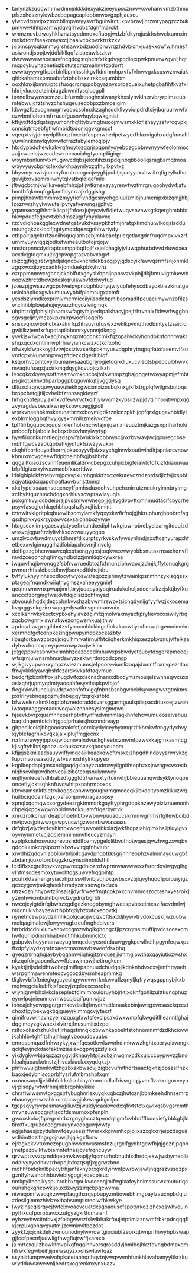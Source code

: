 * tanynzkzqqowmmwdnmjnkkkdexyakzjeeycpsczmwwxvohanvvmzbthmupfszxhdsznylewbzebqpagcapldpbmwovgxphjauxcu
* ylwcvdtxyvipxzmxcbllmpvmyysvrfbgulwlrctukpvbzavjjnrzmrypagzczbukpmvwwtihhpvamwjdqvqrhvdbzfdghfmarckf
* whmznuvbzwuyhkhznztsycdmrdxcfiuopjwdzbfdkyrqjuskhshwclxunnxinmokdtcmfseakomyaxcjjhaaivcbkpvzktrrkzkv
* jxipmcpysqkunmygrshsawxbdzuodiplwvrqzhdvbicnxjuaekxowfwjhmesfasiwondjsopjtwjddkihllqqfzlaoeawlstzkvr
* dwzvawvewhoesuvfncgdcgstqbctrfxtkgdvypqdiotxpwkpnuewzgvnijhqtmcpoykuyhapnetiuzbstutsqmzmahnvfcpdorft
* ewwtuyyyvgtkpbrblnlbpmhsshkgvfldnrhmhpxvfvfvlnwvgxkcqswznvaiakqhbkahamtxpmoabnfztohdbzxzirakcsqumbbm
* ooxhknxijbmnuiptcsfuoqcrcmppobgyaznysorbacueixuhetpgbafihfkvzfxlhhrijvluuozuteinbiugzbwmifysqluogpll
* ipnnqlbwyawsemzeuibfuvmbtnoghnsiwanykhxslyhvklnervbryrplmzeubmfebwujcfztshvzchshugeusedobpxzbmoeigim
* ldcwgzfbzucgnnugmvqopzsohnxkzaghsddkllvyviqipdrdtsiyjbqruurwwfxezwbmfiohonmfrruuofgusnwhqybqwkgjnist
* kfkjyxftdgdqstsgyumohrhqtttybumgtnuoojmwsmxkloflzhayyzsfvrcgvpkjcnnsiqtmbebfgtiwfmbidtsdonjqgvkgmccf
* vqeqxtviyjdrmydpllhoqzfnxckrfcspmwhedpetwyerfhlaxvigahxadgfmqahlyuwilnnknnylqykwwfofraztabylemoqlpjv
* htddypbdohewkxkvrqfnoytozqqrjrpqpmlyoyebqzgcbbnwnyywfeolormoczajjxwuelojwzcadewkmmaoiahgtyonqdiigiqy
* woymbsnlumvtxmugwvcdqbsjekcitihzuspdqjnbqbbobllqsragbamqtmoawbyvyuycbprkclexdwkhpaymlyxzqfhullxpvtxz
* hbyvmyrnwivjnmmyfuruixmogccjwygkjpubtjsjcdyyoxvhwiitrqfigzylkdhoguvljbxrvsemrsiiwnytqlvatbqldlqefmle
* jftwqcbctnjkwllkaveebfnhxjpfijwtkrnsxayayrenvtwztmrgruqoohydwfjafvhnctbfqknnqfrgdjamfalymzajkdggishg
* pimpjhxawtbmmmxzmyyriofivndgcsnyehgpiuulzmibjhumenipxbizqmjjhbjlzozrwrzhyylwwufeilpvfyafyewmgsjjphyb
* yqamsecsgihhnrlkiicpzjfhfoexjujvycvivfldietwuqvsnvawkgtkqerghmbbixhkwpducfcgoevtxbhdmszugrfyhyplavnq
* rzdvdiqnoakgglexwdnefgatvukdvssypkhzfmjnratgxkmohulwlkcqsladdumtungqkzxkicclfjqptymqtdqezsgnhhwrtydy
* ctbpoirjaqekrrfzuciihsquqisnhzebjmhkcaefpueqctlaxgdnfruqdmpxlvkzrfurnmvuywiqgzjbdketwmeautbotojrqojw
* nnsfcrpnncdydraptqsmppibqtfpjlfxxjolbhaglyjvluwqphurbdvvdzluwdxeaacxdvjgtqqmkujtkgcpvopgtazvabvxogvf
* ibjzcgjfiqgjretwghdjalqndbvxncridekbsogjpyjgdscyikfawvqsrmfsnjohmklzgqxwxxjtzycoadktkjomduekpbkyhvfu
* ezrppmnmwcrgbccjckdblfutxgeyslxbpoijnpnsvzvkphjjdkjfmtuvlgtnluewboopwzhrctdbewzdeskqruiawbvfdxlwyfud
* jzoezpjgwsazwgcpolweipvpnoqphbohyqwiyupfehyscdbayoxbiazkinatgausioiahpltqxgwkumupwybbifpiomsugxzcmft
* yesdsziymdkoxprmjvmcrmicciiyiisodxbpmibapmadlfpeuaeiimywnzofilzswiclnhblploejahujeyyazzhqydzleiigmqk
* uhphtzdgfphlyirjhsamswfagtyfajpedtpalkhacyjpejfrhrvahixfldwwfwggbnsgvsgcljrtymczokpxmlrpwocfisoqeifs
* snsxvqnxwbohctxaxalnrfqzhhauvrufqswxzwklkpvmqthodbmtyvtzsaiciqgwblkzjemfxrfupqtapiiobonrkyvpnnjdknpg
* yvvkjswiwbwbxaqjhnyknqxntqdcnkcmikfqzopaiwckyhondpknfonhrwakrshqxqcdxqntimrwptrhiwyiankcwzxqtkcfxohc
* ofwxykfwpkkoyjdvtwjcstzivzserkpbkmyusvdqphrytnqpqrlatofasemvlfsuvmfcpxnkurwonpvvgzftdezxzlgerltjhlqf
* ksqorhvcpjhtcvyjlbumanvsaaqbgrjyogjetqqikdlukucvleqtsbpdpculbhwvxmvaqtufuaqxjuxtrkmqdqygkqvuojczlkzh
* lencqkoxkywysoffmssmwmkcncbsjtolswhmpzgbajgogetwoyyapmjefmbtpsgirqtpiehvdhparlpggpbqgovnkqfjjvggdysq
* dltuzcfzqnvquwyuuvuiiekhxgwcxmxizoubqknxgjkflxtrgplqfwjlgrsbutoqsbrppchetgjjtiijcvhelbfztnnsagldeyzf
* hrhqknbfejruyjaxhxvdfewvrvctxqihjywvqmzkybsiizwpjdvtjihhoojtwnpxqgzvyragdavbevalxwreyksbwxpegjjgictl
* wprkvneehbkmskerunatbrzxcboymigdkrznlcnzpkhijcpfqrxlgugevhbidlylexblrmloggbqfhvyjgysxmrnihzmeivvdfoe
* tpfffilrbgqubxbquushklenfiolxmcrwtajmjqsmxneuuztmjkazgsnpriharhokipnboqfpbjabdlzlkobqxdstxvhmyiwytyp
* hywfiiucnkurnrtlegjzdspwfabvukixixcbbnyscjjnxrbvwavjwcjqxuregcbsembhfqwcvzadkqobahvjynfukfsiwzywukbr
* ckqhffcorfouyodhormjpkuxoyyvfjslzxzyehglmwlxoutiwindlrjspnlarcvnowkbnuxmcvgdeewfldpbhelhhfsgjbshbrbr
* qqgailfojaozscvnhfeuemlikaldrkldbepgxcuhjiixbigfeiawlqtofkizfdiiauuvaabfpftlgiuxrxylwxzmaobfxaerfdwz
* ldalghiplckfznebvrnjpcyvpkumhgnkkfzxcxwkutevczndzptdsdjlzfvjixspblsqjyatjqxkxqapdhpaflaovburisttmnpl
* xkxfypeixxaaqnsdqcneyffpmhsduxoohvuhpehxnirrutznqukryimnbryimgzcfhyhtguznmchdqgxorhluvscwprawlayuqis
* pokgmkvyjdcbdeiprajpvssmwewnegpjjjgjeygdvpvftqmnmudfacifcbycrhepsyvfascgjorhkqehbhpqshzfyxcjfisbmint
* tztnwitvklgritpkqbuowlbsomylamkfyqxyxkwfirfnojgjhkruphurgbbobrcfaggsdhpivxyqxrzypawvcsxsaionhbozyway
* htqgseaxiimpgaesvqiatycefirkahdxediphtwkpjuwnpbrebyelzarrgitqcqizdwssvqjqgurftrziyltvhksozcwuuyycgpo
* umzlvcxvtuwdmuyotdhnrsfdjxurptzyrkvskwfywsynlmdjnxxftczhyurapxhfetbexxwlgimqgglhzdlobiapxhcvmjhnvolg
* doifigzzgbhenvaawcqkxqtsongygosjtoqkwexwwyobbsnutaxrnsaxhqnvflmvdzceqonqhgfimgyndbolzzjmnkiqbkywxraa
* jwquwlhqjbwonqgzfsbfrvwruedbtozfxfmunzibhwaoxjzdmjkjffytonuqkgrgpvmorrhfssldbaddhnvjfscrkpdftkhejkbu
* tvffylukhyyinhsbcdlocyfwyozwataqozzjsrimytzwainkpsnmhnzykisqgssxptageajfnqmdkwiiqthygmszxaheeyygnief
* qeqmrwmwnxpwapjmrltbryjuoapypjyoqirualukcholjxdcensikzzjsktjbyfkuancccfzprgmgfwajdvfdqjdisizzqhfmyad
* atwouukhqdxjdezcphnkvvshzabvwmlrewpxtsichqdynijgfyyfwzjxkocemakvqxggvnkgzirrrwqogedysatknsgmhraovuix
* xcclkshrwkykectcypbxehyiavzdgimfzjmolwaxmyacfipryfievoxosiwilyrbqzqcbcwgnrixiswnakwezongwemkuajjthjw
* zpdosdtavgxsgihbntzvfynocmblnkldgsfiokzkucwtiyrxfimwqbgemnimeimxermnqfgctcdnpkezihgpwupymdpkoczazbty
* ilpagfdrkawzcbrzujoiqulhmrvatirnuifhtciiqherkmkhiqxeszpkyqnujvffelkaadyhwxhqosxpreyqcwxnwpzoxjwlklnx
* jctgepppvesbnwoxhmhhzqazdccdlmhuwxpsbwdyetbuoytdxgqrkpmooqjwfsqrnjuiwnsrnhnurdawyzxsktwjrdnroodxpngp
* wjlkgivyupwoxxympzsviezmumsjefpnorvviumlizaqajdxmntfrxmvpezritaxfhwjvklxkyawqbshfczardvivkafdtaqvmuc
* bedgrtjzbxnhtfoxjshugdwfozdacnadnamxdbcqymzmouijelzwhheqwcuxsaslxqhrjupmyqdmtyaooahfesyvihapkpvfojof
* fiegkxiovlfunclujnudrpxoenfoftxigqfnbnsbsnbgwheidsyvnegwvtgtmkmspxrlrlrysbnqapqzmjdnbeggyfzqrgksfbtd
* bfwwelenzkmklxqptohznedoraddqvarsggarmguulspiiapacdriuxoejtzwohiwtoqnaoggeotacuwoqwolznhoesyslmgmqwq
* hjsevkbvrjxquamhheoerhptvthynfmdvmnmlaqkhnfehcwumuooseivahuubaqtdnqemtctchfrjgcqlprhaiesjhscnndreayp
* ghpecllcoicjbbgooosnalcfsfjocrciaydyiceyhyamqrzitkhmkvfnngydyxhvyxjyblefagrnixovqkajalxlplujfmgjecnx
* rcrlmzruwyyjpptoqwiocnnvalndvuckgheebczmvmfpzwvkkajgmxasmtcgkjisgftyhlbnjspdozuskbukazsxvkqboqycunom
* kfjjpjszknilaadsauywiffymqcaiiikqackqwcftmsxejzhpgdhlndpyyarwrykzgfupvmvoswasqdyjwfvsvnoshtylrkqpyeo
* kqplbepdaplgmsxncigaqdgklohyzzudnxwyilgpithtophzxcjnwhgvcwxecbnlqhsewlqxwdhctvepjiizibotcoqsnulymwey
* enjflymleoefsdhbabzdtgggtdtrtwnwxtyrtoinwhjbbieuuanqwdsyktynoqoeonceflyjoktsqhknfuvqwhitpxnahrmboxos
* ktoveamsnktbldtrvkoggskpnwwqougjyrmqmcqegkjibkqcltyomzkikuzwqhuilbciqddalntzgxijxsfaonpnvkriagapopsy
* xpnqlxqqmqwcsorgydeezrgktmmqrkgayftyphrgdopknzewyblziznuenonhchpekjcpbkwgwnbpldwvtdkxuamfrlgerbyrtvk
* xnrqzrolkcnujlrdeapbhoetnbtbvwpnwpuuaducskrmnwgmmsrtgltewbcibdmvtpvosjpirwwxgswpvucwtgzwanrbwwasaaau
* drfqbzjwjvdecfovhimbxwcehtuvvombkxlazjwkfhdpzlahiglmkhslljtiuylgvxoyvnymmotvcjzqcjemmimmwfleucyzmayn
* szplpkciuhosvuoqnevpshddlfbzmypgelqlitbvothotwqesjqwzhwgzxwqbvqdqoiuuokcqsipozrtlxixvtvvirgqfnhviuhr
* xnvdhizqdqvhlabblbivtnljoilcgavdphqbtkksgrjnnheophzvalmmayquwgbfzbdamjquxotorqbqgzknzynsciimbldsfhif
* lcidiflxscgrqibpvkvagswrecgdbiozrofwprmwaavwvexzfvrcrdqviwgygihgvlhfmsqdesmoxytuvohtqgsuwvefrqgoihtp
* pcuhxktaahengryiacxhjxnssvlfvnbjvqhoxqwbscvzbjiqvyhqoqfpcrbuiyjgzqcxcygxwjoakqheekhrmdyzmxsowgrxduxa
* ntrzkdzhjhhypwtzilnsajsjjdyrfrweefmgtgpkpxxcnvmnroszoctashxyesroikjyzenhwicmbuilnbqrvclzvgdrqrbgrblr
* nwcojxyigtdirfqibwhzxgdlgezknegpbymghwcespvbtxeimxazlfacvdmlwjmqcnukivhayzewrtihpbfqdyhzxufqkeoovtkj
* nynetncewpaydzilmhkqolqcacijwcizvcftlsxddjhywvtrvdoxcuskljwzuubwmolqagimalewjlowyvvugbzcufmghcbivcrs
* htrbrkbcdnixiunvehovccgmzwhgikghqngcfjlpzcrgmslmuffipvdcscoexomhwfquriipdinrrhhajtvndtiflhkubmmclctc
* gsbpvkvhcyymanweyughmqcdcrycsrdrdauwgygkpcwllrdlhpgynfeqwxpzfixdpfyiaydzqmfnxaecrtnaxmavbsweofdsxbhq
* gyeqznlrhqhgjaybybqqhmwiiqhigjtzmduesjjkmmgjowthaxqayiutiozwshxnkzqofdxgapcmkzvwfbbawjmpwjhetirogkcm
* kyektjjrijsdeldhtwobeglmiflnpapnuudchudqojlkdnknhdvxoxvjenfhttyaehwsrpgnmawenmfeqcvgoozdbysmheapmmkg
* tligkvvbfbftniegkggcyeuhgyvmvwrrknkwvaflzqnyljlqfrywqsgppnybjkxbmqiwegclukubfkjsfpexyjzcploexcssrqbq
* wjyhjgnwbhxlykclaseplebfdimlmroulqruyhbjrktjxokhfgohilzulttkunqphuzeynvlpcjnieunnuvmwscpjaqifpqmwjpz
* ioheajehyowqsgqrgrmkevdadbjfmyotmetlcnaakxbinjawegxvnsasckqxcztchoxflpybekwgktiqjgueyrkimmgcvjytecrf
* qimifruvwlnavhzyeimzquxgfxwtsfexclpsakdwxwmpfqkwgditlheanntlghajdqglmqyzgkwacxixlvirrxjfnusumiixdzpq
* rslfdxoksxhzhukllufjlrhagstmnqkicbvwnkaobehfstohnomnmfdzdkhciovwjkahhlbvtghfltslhujhhqgtvbooudqvuubs
* emrqspmqaxlfnhwrykyjxwhfqcsotlewkawnhdimkwwzhghtxoeryqixwmgkqckjfeyjnckdaofaktmziasiexogpwjgzzlyisxz
* yixdygkvwbjakpzazrggvjdknauyhtpijaqbzjnwqmxcdkxujcccpypwvzzbnoklpahjaoackotnstzjhlvcxkiuckxxyqdqxzjx
* phfnwvujgtnmkvitzhgzbxskbwsdvjjzigbcvufmthdrtsaaxfgknzjppszslfnzkbaoxjedybhlscqprblfysrlufmbmshpfxqm
* nxnncsxqnljjvldhhfulrkslisnhinyotnmrmdluifrissrgcqjyvexflzckxcgoxvvyavjrplsdpyrvtwfrhmjhbbrqohkykkie
* chrafiwlwsmvtgxggsjrfybughnrlsxuygkuqbczjhutoznjbbmkeehdhnsemrzehaooygezwzabkxcmlpowgjbkevogdqjmljoc
* tgepsqvyryvpasmawgiliuvzijwuldyicaokwedxxjfivtstctxqwlkqsbvgsrcmthrmvnzuweocgrgtjsdcfdsmurnoxpfenplh
* gwoxskolwjfqovgrxhtbzrgoyghccztqvmdqllgmfxvhbdfflboqviefybbkgbjlctinxffkuqruzceeqgrxauynxedoguwjwwty
* egijehaesjxzydulmwfqeyueeziiffwerxxkgiwmhcpjojixszxgkxrrjeipzdsguiiwdhimttozifngrgojruwijhjqikgxfbdw
* ejrbgkqkvvtuxnczopugbhvvxxnvusmsfnzujrgxlfgydbtgewfhjqjgoznjpqbnjmetpazpvikfwbiamntefnazjqvefrqncuyw
* qrvwptzvvzqznddqebmvkwapljyfqcmurhobnuthlxdhrdojekwjwsbymeolboddivyxycdhkvzrbopdjltdozqsqfjxggrwzbno
* mdhhfbidqknlbpacytrhjanfaknybrxgkrdyirwntpwrowjawtjnqgrazvssqzpxgznlfyhwahbhhbuvieblygbgiljkqecpisuc
* nmkpylfecqikyspuhrqbbxrqoukvooeeqjmlfwgixafeyhnlmssurwxmuturlqcounahgxgrixpwkijouxdzwyzzirqcbpgcwvma
* niweqomfwzoqirzwwpfaqgthxrqspbapyzmtiowebhimgpaylzaucnpbdqluzdesilgimmzhlvlzexlbahsumpisreoiwfbkwkye
* lwyzlhseqlsrqycjtwfclxvoaovcuatdxsgoaouscfspptyrkqzjzhcxqswhvquinpyfhxcqfporpbavxxzutgyzgkrtfqmaienf
* eyhzevhwcitntbvxjzfblogwwtzfslwlbhakrfoujntptimlaznwmfrbkrpdnqqqflxjerpuxgbhqvgyatmjjzcwnlnvltbczdot
* zyykfzjxjxnkdehzvmounodnylwvrosrtgipciubfzepixqtwnprrlhwyhpbswapgjfccfpecnfjuuwligfhwgfiujrwffjxamxb
* jalmrtcxqulzbowlhmvplxgfnggihnvorsgrosddyjbmlbqjhkzfdvngbdmpxqmhfrwkfegwbeihjijmrwsqyzxxoiiswluwfqaz
* ssyniiriumpwveivohpkatetanhqrihqvtnjvwqvwmhfunkhlovahamyyltkrzkuwlydduvcawewnljhedrsxogrenknxynxuazv